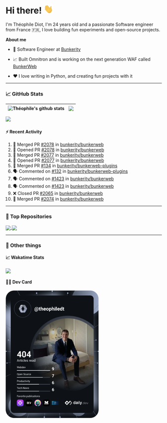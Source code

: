 # Hi there! <img src="./wave.gif" width="30px" height="30px" />

I'm Théophile Diot, I'm 24 years old and a passionate Software engineer from France 🇫🇷, I love building fun experiments and open-source projects.

**About me**

- 💼 Software Engineer at [Bunkerity](https://www.bunkerity.com/)

- 📈 Built Omnitron and is working on the next generation WAF called [BunkerWeb](https://www.bunkerweb.io)

- ❤️ I love writing in Python, and creating fun projects with it

---

### 📈 GitHub Stats

| <img align="center" src="https://github-readme-stats.vercel.app/api?username=TheophileDiot&show_icons=true&include_all_commits=true&theme=algolia&hide_border=true&rank_icon=github" alt="Théophile's github stats" /> | <img align="center" src="https://github-readme-stats.vercel.app/api/top-langs/?username=TheophileDiot&layout=compact&theme=algolia&hide_border=true" /> |
| ---------------------------------------------------------------------------------------------------------------------------------------------------------------------------------------------------------------------- | ------------------------------------------------------------------------------------------------------------------------------------------------------- |

![](https://github-readme-activity-graph.vercel.app/graph?username=TheophileDiot&theme=tokyo-night)

#### :zap: Recent Activity

<!--START_SECTION:activity-->
1. 🎉 Merged PR [#2078](https://github.com/bunkerity/bunkerweb/pull/2078) in [bunkerity/bunkerweb](https://github.com/bunkerity/bunkerweb)
2. 💪 Opened PR [#2078](https://github.com/bunkerity/bunkerweb/pull/2078) in [bunkerity/bunkerweb](https://github.com/bunkerity/bunkerweb)
3. 🎉 Merged PR [#2077](https://github.com/bunkerity/bunkerweb/pull/2077) in [bunkerity/bunkerweb](https://github.com/bunkerity/bunkerweb)
4. 💪 Opened PR [#2077](https://github.com/bunkerity/bunkerweb/pull/2077) in [bunkerity/bunkerweb](https://github.com/bunkerity/bunkerweb)
5. 🎉 Merged PR [#134](https://github.com/bunkerity/bunkerweb-plugins/pull/134) in [bunkerity/bunkerweb-plugins](https://github.com/bunkerity/bunkerweb-plugins)
6. 🗣 Commented on [#132](https://github.com/bunkerity/bunkerweb-plugins/issues/132#issuecomment-2714874442) in [bunkerity/bunkerweb-plugins](https://github.com/bunkerity/bunkerweb-plugins)
7. 🗣 Commented on [#1423](https://github.com/bunkerity/bunkerweb/issues/1423#issuecomment-2714773111) in [bunkerity/bunkerweb](https://github.com/bunkerity/bunkerweb)
8. 🗣 Commented on [#1423](https://github.com/bunkerity/bunkerweb/issues/1423#issuecomment-2714759100) in [bunkerity/bunkerweb](https://github.com/bunkerity/bunkerweb)
9. ❌ Closed PR [#2065](https://github.com/bunkerity/bunkerweb/pull/2065) in [bunkerity/bunkerweb](https://github.com/bunkerity/bunkerweb)
10. 🎉 Merged PR [#2074](https://github.com/bunkerity/bunkerweb/pull/2074) in [bunkerity/bunkerweb](https://github.com/bunkerity/bunkerweb)
<!--END_SECTION:activity-->

---

### 🔧 Top Repositories

<a href="https://github.com/bunkerity/bunkerweb">
  <img align="center" src="https://github-readme-stats.vercel.app/api/pin/?username=Bunkerity&repo=bunkerweb&theme=algolia" />
</a>
<a href="https://github.com/TheophileDiot/Omnitron">
  <img align="center" src="https://github-readme-stats.vercel.app/api/pin/?username=TheophileDiot&repo=Omnitron&theme=algolia" />
</a>

---

### 🎉 Other things

#### 📈 Wakatime Stats

<a href="https://wakatime.com/@theophile_bunkerity">
  <img align="center" src="https://github-readme-stats.vercel.app/api/wakatime?username=3aa5ce41-c253-43d9-8441-a721e446a45f&layout=compact&theme=algolia" />
</a>

#### 👨‍💻 Dev Card

<a href="https://app.daily.dev/TheophileDt">
  <img src="./devcard.svg" width="300" alt="Théophile Diot's Dev Card"/>
</a>
